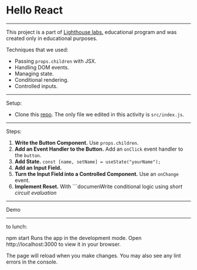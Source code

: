 # Hello React
___
This project is a part of [Lighthouse labs.](https://www.lighthouselabs.ca/) educational program and was created only in educational purposes.

Techniques that we used:
* Passing ```props.children``` with JSX.
* Handling DOM events.
* Managing state.
* Conditional rendering.
* Controlled inputs.
___

Setup:
* Clone this [repo](https://github.com/lighthouse-labs/hello-react).
 The only file we edited in this activity is ```src/index.js```.
 ___

 Steps:
1. **Write the Button Component.** Use ```props.children```.
2. **Add an Event Handler to the Button.** Add an ```onClick``` event handler to the ```button```. 
3. **Add State.** ```const [name, setName] = useState("yourName");```
4. **Add an Input Field.**
5. **Turn the Input Field into a Controlled Component.** Use an ```onChange``` event.
6. **Implement Reset.** With ```documenWrite conditional logic using *short circuit evaluation*
___

Demo
![]()
___

to lunch:

npm start
Runs the app in the development mode.
Open http://localhost:3000 to view it in your browser.

The page will reload when you make changes.
You may also see any lint errors in the console.
